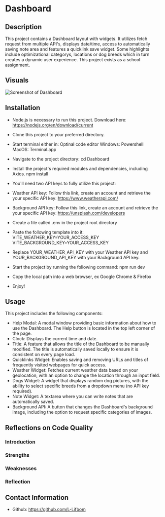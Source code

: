# Dashboard

## Description
This project contains a Dashboard layout with widgets. It utilizes fetch request from multiple API's, displays date/time, access to automatically saving note area and features a quicklink save widget. Some highlights include optimizational categorys, locations or dog breeds which in turn creates a dynamic user experience. This project exists as a school assignment.

## Visuals
![Screenshot of Dashboard](src/assets/Screenshot.png)

## Installation
- Node.js is necessary to run this project. Download here: https://nodejs.org/en/download/current

- Clone this project to your preferred directory.

- Start terminal either in:
    Optinal code editor
    Windows: Powershell
    MacOS: Terminal.app

- Navigate to the project directory:
    cd Dashboard

- Install the project's required modules and dependencies, including Axios.
    npm install

- You'll need two API keys to fully utilize this project:
- Weather API key: Follow this link, create an account and retrieve the your specific API key: https://www.weatherapi.com/
- Background API key: Follow this link, create an account and retrieve the your specific API key: https://unsplash.com/developers

- Create a file called .env in the project root directory 
- Paste the following template into it:
    VITE_WEATHER_KEY=YOUR_ACCESS_KEY
    VITE_BACKGROUND_KEY=YOUR_ACCESS_KEY
- Replace YOUR_WEATHER_API_KEY with your Weather API key and YOUR_BACKGROUND_API_KEY with your Background API key.

- Start the project by running the following command:
    npm run dev
- Copy the local path into a web browser, ex Google Chrome & Firefox

- Enjoy!

## Usage
This project includes the following components:
- Help Modal: A modal window providing basic information about how to use the Dashboard. The Help button is located in the top left corner of the page.
- Clock: Displays the current time and date.
- Title: A feature that allows the title of the Dashboard to be manually modified. The title is automatically saved locally to ensure it is consistent on every page load.
- Quicklinks Widget: Enables saving and removing URLs and titles of frequently visited webpages for quick access.
- Weather Widget: Fetches current weather data based on your geolocation, with an option to change the location through an input field.
- Dogs Widget: A widget that displays random dog pictures, with the ability to select specific breeds from a dropdown menu (no API key required).
- Note Widget: A textarea where you can write notes that are automatically saved.
- Background API: A button that changes the Dashboard's background image, including the option to request specific categories of images.

## Reflections on Code Quality

### Introduction

### Strengths

### Weaknesses

### Reflection

## Contact Information
- Github: https://github.com/L-Lifbom